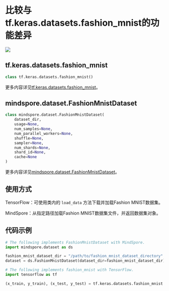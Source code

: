 # 比较与tf.keras.datasets.fashion_mnist的功能差异

<a href="https://gitee.com/mindspore/docs/blob/r1.9/docs/mindspore/source_zh_cn/note/api_mapping/tensorflow_diff/fashion_mnist.md" target="_blank"><img src="https://mindspore-website.obs.cn-north-4.myhuaweicloud.com/website-images/r1.9/resource/_static/logo_source.png"></a>

## tf.keras.datasets.fashion_mnist

```python
class tf.keras.datasets.fashion_mnist()
```

更多内容详见[tf.keras.datasets.fashion_mnist](https://www.tensorflow.org/versions/r1.15/api_docs/python/tf/keras/datasets/fashion_mnist)。

## mindspore.dataset.FashionMnistDataset

```python
class mindspore.dataset.FashionMnistDataset(
    dataset_dir,
    usage=None,
    num_samples=None,
    num_parallel_workers=None,
    shuffle=None,
    sampler=None,
    num_shards=None,
    shard_id=None,
    cache=None
)
```

更多内容详见[mindspore.dataset.FashionMnistDataset](https://mindspore.cn/docs/zh-CN/r1.9/api_python/dataset/mindspore.dataset.FashionMnistDataset.html#mindspore.dataset.FashionMnistDataset)。

## 使用方式

TensorFlow：可使用类内的 `load_data` 方法下载并加载Fashion MNIST数据集。

MindSpore：从指定路径加载Fashion MNIST数据集文件，并返回数据集对象。

## 代码示例

```python
# The following implements FashionMnistDataset with MindSpore.
import mindspore.dataset as ds

fashion_mnist_dataset_dir = "/path/to/fashion_mnist_dataset_directory"
dataset = ds.FashionMnistDataset(dataset_dir=fashion_mnist_dataset_dir)

# The following implements fashion_mnist with TensorFlow.
import tensorflow as tf

(x_train, y_train), (x_test, y_test) = tf.keras.datasets.fashion_mnist.load_data()
```

